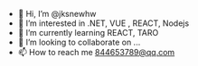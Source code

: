 - 👋 Hi, I’m @jksnewhw
- 👀 I’m interested in .NET, VUE , REACT, Nodejs
- 🌱 I’m currently learning REACT, TARO
- 💞️ I’m looking to collaborate on ...
- 📫 How to reach me 844653789@qq.com

<!---
jksnewhw/jksnewhw is a ✨ special ✨ repository because its `README.md` (this file) appears on your GitHub profile.
You can click the Preview link to take a look at your changes.
--->
